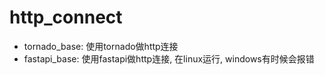 # http_connect

- tornado_base: 使用tornado做http连接
- fastapi_base: 使用fastapi做http连接, 在linux运行, windows有时候会报错
